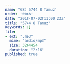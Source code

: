 ```yaml
---
name: "68) 5744 8 Tamuz"
order: "0068"
date: "2018-07-02T11:00:23Z"
title: "5744 8 Tamuz"
keywords: []
file:
- ext: ".mp3"
  mime: "audio/mp3"
  size: 3264454
  duration: "2:16"
published: true
---
```

